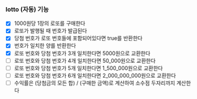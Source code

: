 ### lotto (자동) 기능
- [x] 1000원당 1장의 로또를 구매한다
- [x] 로또가 발행될 때 번호가 발급된다
- [x] 당첨 번호가 로또 번호들에 포함되어있다면 true를 반환한다
- [x] 번호가 일치한 양를 반환한다
- [x] 로또 번호와 당첨 번호가 3개 일치한다면 5000원으로 교환한다
- [ ] 로또 번호와 당첨 번호가 4개 일치한다면 50_000원으로 교환한다
- [ ] 로또 번호와 당첨 번호가 5개 일치한다면 1_500_000원으로 교환한다
- [ ] 로또 번호와 당첨 번호가 6개 일치한다면 2_000_000_000원으로 교환한다
- [ ] 수익률은 (당첨금의 모든 합) / (구매한 금액)로 계산하여 소수점 두자리까지 계산한다